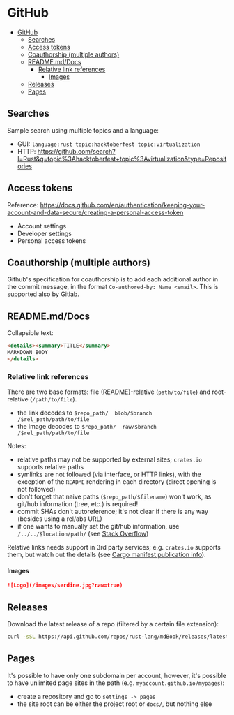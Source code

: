 # GitHub

- [GitHub](#github)
  - [Searches](#searches)
  - [Access tokens](#access-tokens)
  - [Coauthorship (multiple authors)](#coauthorship-multiple-authors)
  - [README.md/Docs](#readmemddocs)
    - [Relative link references](#relative-link-references)
      - [Images](#images)
  - [Releases](#releases)
  - [Pages](#pages)

## Searches

Sample search using multiple topics and a language:

- GUI: `language:rust topic:hacktoberfest topic:virtualization`
- HTTP: https://github.com/search?l=Rust&q=topic%3Ahacktoberfest+topic%3Avirtualization&type=Repositories

## Access tokens

Reference: https://docs.github.com/en/authentication/keeping-your-account-and-data-secure/creating-a-personal-access-token

- Account settings
- Developer settings
- Personal access tokens

## Coauthorship (multiple authors)

Github's specification for coauthorship is to add each additional author in the commit message, in the format `Co-authored-by: Name <email>`. This is supported also by Gitlab.

## README.md/Docs

Collapsible text:

```md
<details><summary>TITLE</summary>
MARKDOWN_BODY
</details>
```

### Relative link references

There are two base formats: file (README)-relative (`path/to/file`) and root-relative (`/path/to/file`).

- the link decodes to  `$repo_path/  blob/$branch  /$rel_path/path/to/file`
- the image decodes to `$repo_path/  raw/$branch   /$rel_path/path/to/file`

Notes:

- relative paths may not be supported by external sites; `crates.io` supports relative paths
- symlinks are not followed (via interface, or HTTP links), with the exception of the `README` rendering in each directory (direct opening is not followed)
- don't forget that naive paths (`$repo_path/$filename`) won't work, as git/hub information (tree, etc.) is required!
- commit SHAs don't autoreference; it's not clear if there is any way (besides using a rel/abs URL)
- if one wants to manually set the git/hub information, use `/../../$location/path/` (see [Stack Overflow](https://stackoverflow.com/a/40440270/210029))

Relative links needs support in 3rd party services; e.g. `crates.io` supports them, but watch out the details (see [Cargo manifest publication info](rust_tooling.md#cargo-manifest-for-publication)).

#### Images

```md
![Logo](/images/serdine.jpg?raw=true)
```

## Releases

Download the latest release of a repo (filtered by a certain file extension):

```sh
curl -sSL https://api.github.com/repos/rust-lang/mdBook/releases/latest | jq --raw-output '.assets[] | .browser_download_url' | grep 'linux-gnu.tar.gz$'
```

## Pages

It's possible to have only one subdomain per account, however, it's possible to have unlimited page sites in the path (e.g. `myaccount.github.io/mypages`):

- create a repository and go to `settings -> pages`
- the site root can be either the project root or `docs/`, but nothing else
